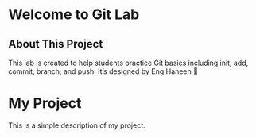 
# Welcome to Git Lab
## About This Project
This lab is created to help students practice Git basics including init, add, commit, branch, and push. 
It’s designed by Eng.Haneen 🌸
# My Project
This is a simple description of my project.
